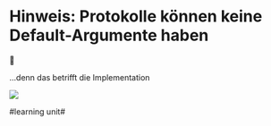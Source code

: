 # Hinweis: Protokolle können keine Default-Argumente haben
📜

...denn das betrifft die Implementation

![][image-1]

[image-1]:	assets/Bildschirmfoto%202024-02-09%20um%2009.42.28.png

#learning unit#